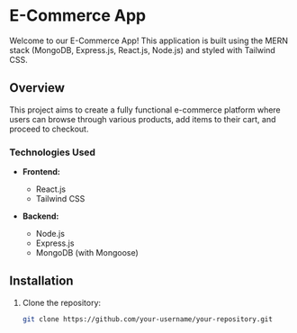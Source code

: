 # E-Commerce App

Welcome to our E-Commerce App! This application is built using the MERN stack (MongoDB, Express.js, React.js, Node.js) and styled with Tailwind CSS.

## Overview

This project aims to create a fully functional e-commerce platform where users can browse through various products, add items to their cart, and proceed to checkout. 

### Technologies Used

- **Frontend:**
  - React.js
  - Tailwind CSS

- **Backend:**
  - Node.js
  - Express.js
  - MongoDB (with Mongoose)

## Installation

1. Clone the repository:
   ```bash
   git clone https://github.com/your-username/your-repository.git
